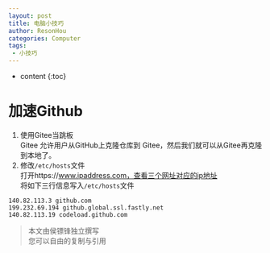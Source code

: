 ```yaml
---
layout: post
title: 电脑小技巧
author: ResonHou
categories: Computer
tags:
 - 小技巧
---
```


* content
{:toc}
# 加速Github
1. 使用Gitee当跳板  
Gitee 允许用户从GitHub上克隆仓库到 Gitee，然后我们就可以从Gitee再克隆到本地了。  
2. 修改`/etc/hosts`文件  
打开https://www.ipaddress.com，查看三个网址对应的ip地址  
将如下三行信息写入`/etc/hosts`文件
```
140.82.113.3 github.com
199.232.69.194 github.global.ssl.fastly.net
140.82.113.19 codeload.github.com
```


> 本文由侯镖锋独立撰写  
> 您可以自由的复制与引用